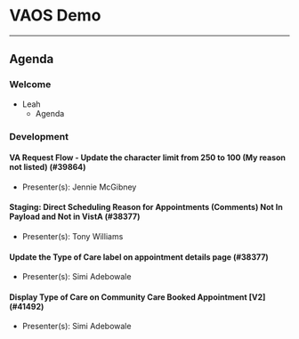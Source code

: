 # VAOS Demo

---

## Agenda

### Welcome

- Leah 
  - Agenda

### Development

#### VA Request Flow - Update the character limit from 250 to 100 (My reason not listed) (#39864) 
  - Presenter(s): Jennie McGibney

#### Staging: Direct Scheduling Reason for Appointments (Comments) Not In Payload and Not in VistA (#38377) 
  - Presenter(s): Tony Williams 

#### Update the Type of Care label on appointment details page (#38377) 
  - Presenter(s): Simi Adebowale

#### Display Type of Care on Community Care Booked Appointment [V2] (#41492)
  - Presenter(s): Simi Adebowale 
